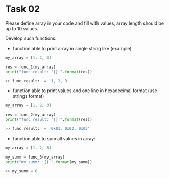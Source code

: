# Task 02

Please define array in your code and fill with values, array length should be up to 10 values.

Develop such functions:

* function able to print array in single string like (example) 

```Python
my_array = [1, 2, 3]

res = func_1(my_array)
print("func result: '{}'".format(res))

>> func result:  = '1, 2, 3'
```

* function able to print values and one line in hexadecimal format (use strings format)

```Python
my_array = [1, 2, 3]

res = func_2(my_array)
print("func result: '{}'".format(res))

>> func result:  = '0x01, 0x02, 0x03'
```

* function able to sum all values in array:

```Python
my_array = [1, 2, 3]

my_summ = func_3(my_array)
print("my_summ: '{}'".format(my_summ))

>> my_summ = 6
```
